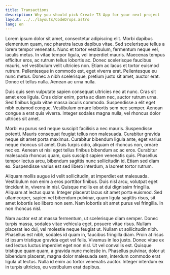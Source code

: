 ```yaml
---
title: Transactions
description: Why you should pick Create T3 App for your next project
layout: ../../layouts/CodeDrops.astro
lang: en
---
```


Lorem ipsum dolor sit amet, consectetur adipiscing elit. Morbi dapibus elementum quam, nec pharetra lacus dapibus vitae. Sed scelerisque tellus a lorem tempor venenatis. Nunc et tortor vestibulum, fermentum neque vel, iaculis metus. In vitae tempor ligula, vel imperdiet mauris. Maecenas tempus efficitur eros, ac rutrum tellus lobortis ac. Donec scelerisque faucibus mauris, vel vestibulum velit ultricies non. Etiam ac lacus et tortor euismod rutrum. Pellentesque in commodo est, eget viverra erat. Pellentesque eu nunc metus. Donec a nibh scelerisque, pretium justo sit amet, auctor erat. Donec et tellus nulla. Aenean ac urna nulla.

Duis quis sem vulputate sapien consequat ultricies nec at nunc. Cras sit amet eros ligula. Cras dolor enim, porta ac diam nec, auctor rutrum urna. Sed finibus ligula vitae massa iaculis commodo. Suspendisse a elit eget nibh euismod congue. Vestibulum ornare lobortis sem nec semper. Aenean congue a erat quis viverra. Integer sodales magna nulla, vel rhoncus dolor ultrices sit amet.

Morbi eu purus sed neque suscipit facilisis a nec mauris. Suspendisse potenti. Mauris consequat feugiat tellus non malesuada. Curabitur gravida neque sit amet porta maximus. Curabitur bibendum ligula ante, eget varius neque rhoncus sit amet. Duis turpis odio, aliquam et rhoncus non, ornare nec ex. Aenean ut nisi eget tellus finibus bibendum ac ac eros. Curabitur malesuada rhoncus quam, quis suscipit sapien venenatis quis. Phasellus tempor lectus arcu, bibendum sagittis nunc sollicitudin id. Etiam sed diam ex. Suspendisse varius est sed libero interdum, a laoreet tortor rutrum.

Aliquam mollis augue id velit sollicitudin, at imperdiet est malesuada. Vestibulum non enim a eros porttitor finibus. Duis nisl arcu, volutpat eget tincidunt in, viverra in nisl. Quisque mollis ex at dui dignissim fringilla. Aliquam at lectus quam. Integer placerat lacus sit amet porta euismod. Sed ullamcorper, sapien vel bibendum pulvinar, quam ligula sagittis risus, sit amet lobortis leo libero non sem. Nam lobortis sit amet purus vel fringilla. In non rhoncus nisl.

Nam auctor est at massa fermentum, ut scelerisque diam semper. Donec turpis massa, sodales vitae vehicula eget, posuere vitae risus. Nullam placerat leo dui, vel molestie neque feugiat ut. Nullam ut sollicitudin nibh. Phasellus est nibh, sodales id quam in, faucibus fringilla diam. Proin at risus id ipsum tristique gravida eget vel felis. Vivamus in leo justo. Donec vitae ex sed lectus luctus imperdiet eget non nisl. Ut vel convallis est. Quisque tristique quam quam, a gravida nunc molestie in. Phasellus pulvinar, dolor ut bibendum placerat, magna dolor malesuada sem, interdum commodo erat ligula ut lectus. Nulla id enim ac tortor venenatis auctor. Integer interdum ex in turpis ultricies, eu vestibulum erat dapibus.
